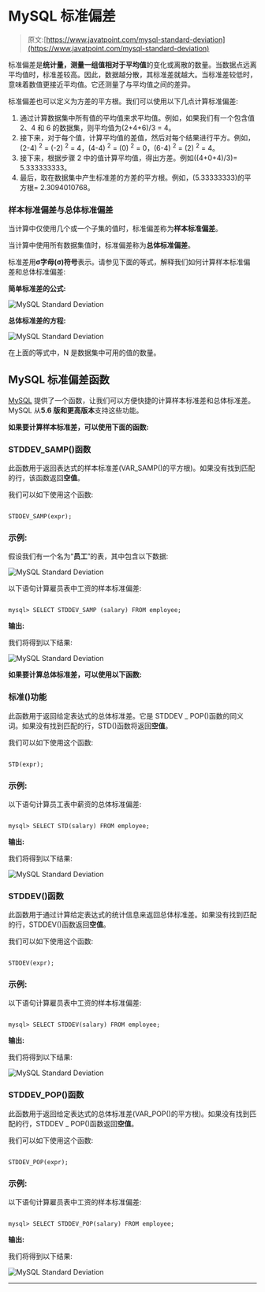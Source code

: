 # MySQL 标准偏差

> 原文:[https://www.javatpoint.com/mysql-standard-deviation](https://www.javatpoint.com/mysql-standard-deviation)

标准偏差是**统计量，测量一组值相对于平均值**的变化或离散的数量。当数据点远离平均值时，标准差较高。因此，数据越分散，其标准差就越大。当标准差较低时，意味着数值更接近平均值。它还测量了与平均值之间的差异。

标准偏差也可以定义为方差的平方根。我们可以使用以下几点计算标准偏差:

1.  通过计算数据集中所有值的平均值来求平均值。例如，如果我们有一个包含值 2、4 和 6 的数据集，则平均值为(2+4+6)/3 = 4。
2.  接下来，对于每个值，计算平均值的差值，然后对每个结果进行平方。例如，(2-4) <sup>2</sup> = (-2) <sup>2</sup> = 4，(4-4) <sup>2</sup> = (0) <sup>2</sup> = 0，(6-4) <sup>2</sup> = (2) <sup>2</sup> = 4。
3.  接下来，根据步骤 2 中的值计算平均值，得出方差。例如((4+0+4)/3)= 5.333333333。
4.  最后，取在数据集中产生标准差的方差的平方根。例如，(5.33333333)的平方根= 2.3094010768。

### 样本标准偏差与总体标准偏差

当计算中仅使用几个或一个子集的值时，标准偏差称为**样本标准偏差**。

当计算中使用所有数据集值时，标准偏差称为**总体标准偏差**。

标准差用**σ字母(σ)符号**表示。请参见下面的等式，解释我们如何计算样本标准偏差和总体标准偏差:

**简单标准差的公式:**

![MySQL Standard Deviation](../Images/e4e26c1b8ed602fed490b5c152669525.png)

**总体标准差的方程:**

![MySQL Standard Deviation](../Images/6a7604e2e1e643e56c935a9d7cfefc12.png)

在上面的等式中，N 是数据集中可用的值的数量。

## MySQL 标准偏差函数

[MySQL](https://www.javatpoint.com/mysql-tutorial) 提供了一个函数，让我们可以方便快捷的计算样本标准差和总体标准差。MySQL 从**5.6 版和更高版本**支持这些功能。

**如果要计算样本标准差，可以使用下面的函数:**

### STDDEV_SAMP()函数

此函数用于返回表达式的样本标准差(VAR_SAMP()的平方根)。如果没有找到匹配的行，该函数返回**空值**。

我们可以如下使用这个函数:

```

STDDEV_SAMP(expr);

```

### 示例:

假设我们有一个名为“**员工**”的表，其中包含以下数据:

![MySQL Standard Deviation](../Images/8452bb7e959286718725b0f169101123.png)

以下语句计算雇员表中工资的样本标准偏差:

```

mysql> SELECT STDDEV_SAMP (salary) FROM employee;

```

**输出:**

我们将得到以下结果:

![MySQL Standard Deviation](../Images/4a4e31b963b4a6702454fcd6963f8d75.png)

**如果要计算总体标准差，可以使用以下函数:**

### 标准()功能

此函数用于返回给定表达式的总体标准差。它是 STDDEV _ POP()函数的同义词。如果没有找到匹配的行，STD()函数将返回**空值**。

我们可以如下使用这个函数:

```

STD(expr);

```

### 示例:

以下语句计算员工表中薪资的总体标准偏差:

```

mysql> SELECT STD(salary) FROM employee;

```

**输出:**

我们将得到以下结果:

![MySQL Standard Deviation](../Images/efd0dffb933c756c879688626acdb663.png)

### STDDEV()函数

此函数用于通过计算给定表达式的统计信息来返回总体标准差。如果没有找到匹配的行，STDDEV()函数返回**空值**。

我们可以如下使用这个函数:

```

STDDEV(expr);

```

### 示例:

以下语句计算雇员表中工资的样本标准偏差:

```

mysql> SELECT STDDEV(salary) FROM employee;

```

**输出:**

我们将得到以下结果:

![MySQL Standard Deviation](../Images/4926a64cbd403f476e14ab5611daa283.png)

### STDDEV_POP()函数

此函数用于返回给定表达式的总体标准差(VAR_POP()的平方根)。如果没有找到匹配的行，STDDEV _ POP()函数返回**空值**。

我们可以如下使用这个函数:

```

STDDEV_POP(expr);

```

### 示例:

以下语句计算雇员表中工资的样本标准偏差:

```

mysql> SELECT STDDEV_POP(salary) FROM employee;

```

**输出:**

我们将得到以下结果:

![MySQL Standard Deviation](../Images/e6d69f41a229d89b2ad3e3c36d4ed77b.png)

* * *